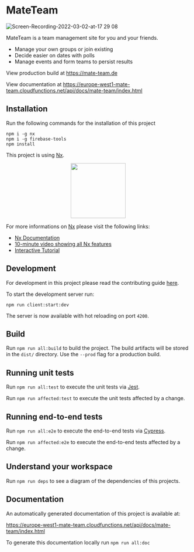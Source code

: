 # MateTeam

![Screen-Recording-2022-03-02-at-17 29 08](https://user-images.githubusercontent.com/64467713/156405671-91ef5625-c0c3-44c8-a290-844f056f8832.gif)

MateTeam is a team management site for you and your friends.

* Manage your own groups or join existing
* Decide easier on dates with polls
* Manage events and form teams to persist results

View production build at <https://mate-team.de>

View documentation at <https://europe-west1-mate-team.cloudfunctions.net/api/docs/mate-team/index.html>


## Installation

Run the following commands for the installation of this project

```
npm i -g nx
npm i -g firebase-tools
npm install
```

This project is using [Nx](https://nx.dev).

<p style="text-align: center;"><img src="https://raw.githubusercontent.com/nrwl/nx/master/images/nx-logo.png" width="150"></p>

For more informations on [Nx](https://nx.dev) please visit the following links:

* [Nx Documentation](https://nx.dev/angular)
* [10-minute video showing all Nx features](https://nx.dev/getting-started/intro)
* [Interactive Tutorial](https://nx.dev/tutorial/01-create-application)


## Development

For development in this project please read the contributing guide [here](CONTRIBUTING.md).

To start the development server run:

```
npm run client:start:dev
```

The server is now available with hot reloading on port ``4200``.


## Build

Run `npm run all:build` to build the project. The build artifacts will be stored in the `dist/` directory. Use the `--prod` flag for a production build.

## Running unit tests

Run `npm run all:test` to execute the unit tests via [Jest](https://jestjs.io).

Run `npm run affected:test` to execute the unit tests affected by a change.

## Running end-to-end tests

Run `npm run all:e2e` to execute the end-to-end tests via [Cypress](https://www.cypress.io).

Run `npm run affected:e2e` to execute the end-to-end tests affected by a change.

## Understand your workspace

Run `npm run deps` to see a diagram of the dependencies of this projects.

## Documentation

An automatically generated documentation of this project is available at:

<https://europe-west1-mate-team.cloudfunctions.net/api/docs/mate-team/index.html>

To generate this documentation locally run `npm run all:doc`




